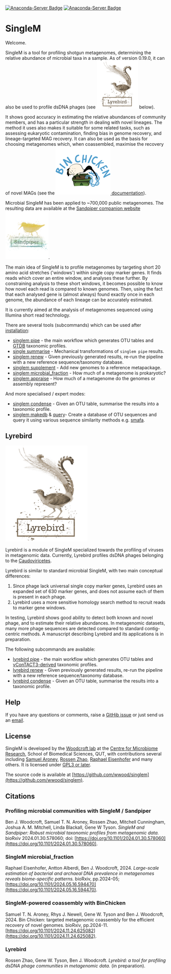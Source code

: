 [![Anaconda-Server Badge](https://anaconda.org/bioconda/singlem/badges/version.svg)](https://anaconda.org/bioconda/singlem)
[![Anaconda-Server Badge](https://anaconda.org/bioconda/singlem/badges/downloads.svg)](https://anaconda.org/bioconda/singlem)

# SingleM
Welcome.

SingleM is a tool for profiling shotgun metagenomes, determining the relative abundance of microbial taxa in a sample. As of version 0.19.0, it can also be used to profile dsDNA phages (see ![Lyrebird logo](./lyrebird_small.png) below).

It shows good accuracy in estimating the relative abundances of community members, and has a particular strength in dealing with novel lineages. The method it uses also makes it suitable for some related tasks, such as assessing eukaryotic contamination, finding bias in genome recovery, and lineage-targeted MAG recovery. It can also be used as the basis for choosing metagenomes which, when coassembled, maximise the recovery of novel MAGs (see the [![BinChicken logo](./binchicken_small.png) documentation](https://aroneys.github.io/binchicken/)).

Microbial SingleM has been applied to ~700,000 public metagenomes. The resulting data are available at the [Sandpiper companion website ![Sandpiper logo](./sandpiper_small.png)](https://sandpiper.qut.edu.au).

The main idea of SingleM is to profile metagenomes by targeting short 20 amino acid stretches ('windows') within single copy marker genes. It finds reads which cover an entire window, and analyses these further. By constraining analysis to these short windows, it becomes possible to know how novel each read is compared to known genomes. Then, using the fact that each analysed gene is (almost always) found exactly once in each genome, the abundance of each lineage can be accurately estimated.

It is currently aimed at the analysis of metagenomes sequenced using Illumina short read technology.

There are several tools (subcommands) which can be used after [installation](/Installation):

* [singlem pipe](/tools/pipe) - the main workflow which generates OTU tables and [GTDB](https://gtdb.ecogenomic.org/) taxonomic profiles. 
* [single summarise](/tools/summarise) - Mechanical transformations of `singlem pipe` results.
* [singlem renew](/tools/renew) - Given previously generated results, re-run the pipeline with a new reference sequence/taxonomy database.
* [singlem supplement](/tools/supplement) - Add new genomes to a reference metapackage.
* [singlem microbial_fraction](/tools/microbial_fraction) - How much of a metagenome is prokaryotic?
* [singlem appraise](/tools/appraise) - How much of a metagenome do the genomes or assembly represent?

And more specialised / expert modes:

* [singlem condense](/advanced/condense) - Given an OTU table, summarise the results into a taxonomic profile.
* [singlem makedb](/advanced/makedb) & [query](/advanced/query)- Create a database of OTU sequences and query it using various sequence similarity methods e.g. [smafa](https://github.com/wwood/smafa).

## Lyrebird
![Lyrebird](./lyrebird_resized.png)

Lyrebird is a module of SingleM specialized towards the profiling of viruses in metagenomic data. Currently, Lyrebird profiles dsDNA phages belonging to the [Caudoviricetes](https://en.wikipedia.org/wiki/Caudoviricetes).

Lyrebird is similar to standard microbial SingleM, with two main conceptual differences: 

1. Since phage lack universal single copy marker genes, Lyrebird uses an expanded set of 630 marker genes, and does not assume each of them is present in each phage. 
2. Lyrebird uses a more sensitive homology search method to recruit reads to marker gene windows. 

In testing, Lyrebird shows good ability to detect both known and novel phage, and to estimate their relative abundances. In metagenomic datasets, many more phage sequences are detected compared to standard contig-centric methods. A manuscript describing Lyrebird and its applications is in preparation.

The following subcommands are available:

* [lyrebird pipe](/tools/lyrebird_pipe) - the main workflow which generates OTU tables and [vConTACT3-derived](https://bitbucket.org/MAVERICLab/vcontact3/src/master/) taxonomic profiles.
* [lyrebird renew](/tools/lyrebird_renew) - Given previously generated results, re-run the pipeline with a new reference sequence/taxonomy database.
* [lyrebird condense](/advanced/lyrebird_condense) - Given an OTU table, summarise the results into a taxonomic profile.

## Help
If you have any questions or comments, raise a [GitHib issue](https://github.com/wwood/singlem/issues) or just send us an [email](https://research.qut.edu.au/cmr/team/ben-woodcroft/).

## License
SingleM is developed by the [Woodcroft lab](https://research.qut.edu.au/cmr/team/ben-woodcroft/) at the [Centre for Microbiome Research](https://research.qut.edu.au/cmr), School of Biomedical Sciences, QUT, with contributions several including [Samuel Aroney](https://github.com/AroneyS), [Rossen Zhao](https://github.com/rzhao-2), [Raphael Eisenhofer](https://github.com/EisenRa) and many others. It is licensed under [GPL3 or later](https://gnu.org/licenses/gpl.html).

The source code is available at [https://github.com/wwood/singlem](https://github.com/wwood/singlem).

## Citations
### Profiling microbial communities with SingleM / Sandpiper
Ben J. Woodcroft, Samuel T. N. Aroney, Rossen Zhao, Mitchell Cunningham, Joshua A. M. Mitchell, Linda Blackall, Gene W Tyson. *SingleM and Sandpiper: Robust microbial taxonomic profiles from metagenomic data.* bioRxiv 2024.01.30.578060; doi: [https://doi.org/10.1101/2024.01.30.578060](https://doi.org/10.1101/2024.01.30.578060).
### SingleM microbial_fraction
Raphael Eisenhofer, Antton Alberdi, Ben J. Woodcroft, 2024. *Large-scale estimation of bacterial and archaeal DNA prevalence in metagenomes reveals biome-specific patterns.* bioRxiv, pp.2024-05; [https://doi.org/10.1101/2024.05.16.594470](https://doi.org/10.1101/2024.05.16.594470).
### SingleM-powered coassembly with BinChicken
Samuel T. N. Aroney, Rhys J. Newell, Gene W. Tyson and Ben J. Woodcroft, 2024. Bin Chicken: targeted metagenomic coassembly for the efficient recovery of novel genomes. bioRxiv, pp.2024-11. [https://doi.org/10.1101/2024.11.24.625082](https://doi.org/10.1101/2024.11.24.625082).
### Lyrebird
Rossen Zhao, Gene W. Tyson, Ben J. Woodcroft. *Lyrebird: a tool for profiling dsDNA phage communities in metagenomic data.* (in preparation).
